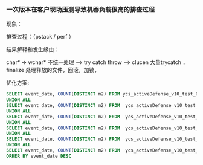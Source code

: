 
### 一次版本在客户现场压测导致机器负载很高的排查过程
现象：

排查过程：（pstack / perf ）

结果解释和发生缘由：

char* -> wchar* 不统一处理 ==> try catch throw ==> 
clucen 大量trycatch ，finalize 处理释放的文件，回滚，加锁，

优化方案:

```sql
SELECT event_date, COUNT(DISTINCT m2) FROM ycs_activeDefense_v10_test_0118 WHERE event_date='2023-01-14'
UNION ALL
SELECT event_date, COUNT(DISTINCT m2) FROM  ycs_activeDefense_v10_test_0118 WHERE event_date='2023-01-15'
UNION ALL
SELECT event_date, COUNT(DISTINCT m2) FROM  ycs_activeDefense_v10_test_0118 WHERE event_date='2023-01-16'
UNION ALL 
SELECT event_date, COUNT(DISTINCT m2) FROM  ycs_activeDefense_v10_test_0118 WHERE event_date='2023-01-17'
UNION ALL 
SELECT event_date, COUNT(DISTINCT m2) FROM  ycs_activeDefense_v10_test_0118 WHERE event_date='2023-01-18'
UNION ALL 
SELECT event_date, COUNT(DISTINCT m2) FROM  ycs_activeDefense_v10_test_0118 WHERE event_date='2023-01-19'
ORDER BY event_date DESC
```
